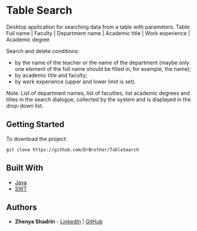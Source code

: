 # Table Search
Desktop application for searching data from a table with parameters.
Table: Full name | Faculty | Department name | Academic title | Work experience | Academic degree

Search and delete conditions:
- by the name of the teacher or the name of the department (maybe only one element of the full name should be filled in, for example, the name);
- by academic title and faculty;
- by work experience (upper and lower limit is set).

Note: List of department names, list of faculties, list academic degrees and titles in the search dialogue, collected by the system and is displayed in the drop-down list.
## Getting Started

To download the project:
```
git clone https://github.com/DrBrother/TableSearch
```

## Built With

* [Java](https://www.java.com/) 
* [SWT](https://en.wikipedia.org/wiki/Standard_Widget_Toolkit)

## Authors

* **Zhenya Shadrin** - 
[LinkedIn](https://www.linkedin.com/in/ev-shadrin/) | 
[GitHub](https://github.com/DrBrother)



